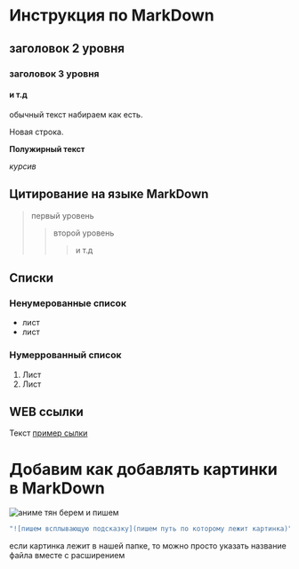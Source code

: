 # Инструкция по MarkDown
## заголовок 2 уровня
### заголовок 3 уровня 
#### и т.д
обычный текст набираем как есть.

Новая строка.

**Полужирный текст**

*курсив*

## Цитирование на языке MarkDown
> первый уровень
>> второй уровень
>>> и т.д

## Списки
### Ненумерованные список
* лист
* лист

### Нумеррованный список
1. Лист
2. Лист

## WEB ссылки
Текст [пример сылки](http.example.com "Всплывающая подсказка")

# Добавим как добавлять картинки в MarkDown 
![аниме тян](дискорд.jpg) 
берем и пишем 
```sh
"![пишем всплывающую подсказку](пишем путь по которому лежит картинка)"
```
если картинка лежит в нашей папке, то можно просто указать название файла вместе с расширением
